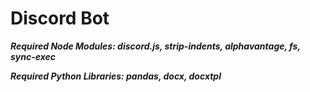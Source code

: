 # Discord Bot
***Required Node Modules: discord.js, strip-indents, alphavantage, fs, sync-exec***

***Required Python Libraries: pandas, docx, docxtpl***

